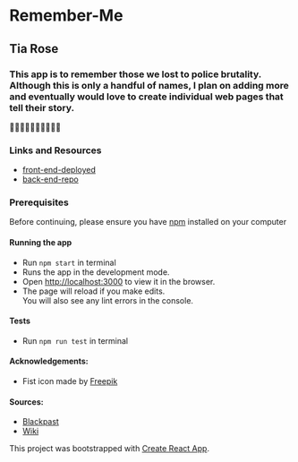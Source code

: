 # Remember-Me

## Tia Rose

### This app is to remember those we lost to police brutality. Although this is only a handful of names, I plan on adding more and eventually would love to create individual web pages that tell their story.

✊🏿✊🏾✊🏽✊🏼✊🏻

### Links and Resources
* [front-end-deployed](https://remember-me.netlify.app)
* [back-end-repo](https://github.com/TRose2014/remember-me-backend)

### Prerequisites
Before continuing, please ensure you have [npm](https://docs.npmjs.com/downloading-and-installing-node-js-and-npm) installed on your computer

#### Running the app
* Run `npm start` in terminal
* Runs the app in the development mode.<br />
* Open [http://localhost:3000](http://localhost:3000) to view it in the browser.
* The page will reload if you make edits.<br />
You will also see any lint errors in the console.
  
#### Tests
* Run `npm run test` in terminal


#### Acknowledgements:
* Fist icon made by [Freepik](https://www.flaticon.com/)

#### Sources:
* [Blackpast](https://www.blackpast.org)
* [Wiki](https://www.wikipedia.org)


This project was bootstrapped with [Create React App](https://github.com/facebook/create-react-app).
